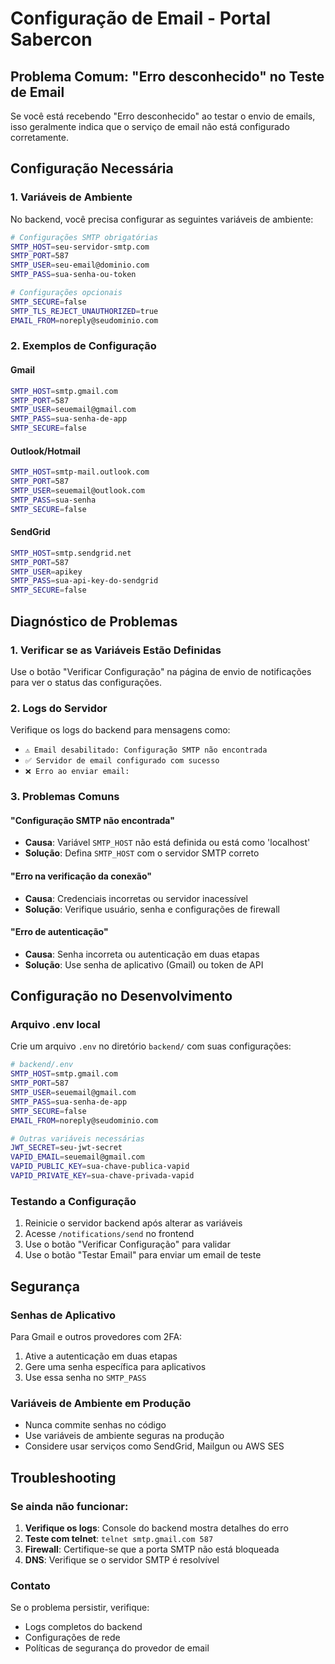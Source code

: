 # Configuração de Email - Portal Sabercon

## Problema Comum: "Erro desconhecido" no Teste de Email

Se você está recebendo "Erro desconhecido" ao testar o envio de emails, isso geralmente indica que o serviço de email não está configurado corretamente.

## Configuração Necessária

### 1. Variáveis de Ambiente

No backend, você precisa configurar as seguintes variáveis de ambiente:

```bash
# Configurações SMTP obrigatórias
SMTP_HOST=seu-servidor-smtp.com
SMTP_PORT=587
SMTP_USER=seu-email@dominio.com
SMTP_PASS=sua-senha-ou-token

# Configurações opcionais
SMTP_SECURE=false
SMTP_TLS_REJECT_UNAUTHORIZED=true
EMAIL_FROM=noreply@seudominio.com
```

### 2. Exemplos de Configuração

#### Gmail
```bash
SMTP_HOST=smtp.gmail.com
SMTP_PORT=587
SMTP_USER=seuemail@gmail.com
SMTP_PASS=sua-senha-de-app
SMTP_SECURE=false
```

#### Outlook/Hotmail
```bash
SMTP_HOST=smtp-mail.outlook.com
SMTP_PORT=587
SMTP_USER=seuemail@outlook.com
SMTP_PASS=sua-senha
SMTP_SECURE=false
```

#### SendGrid
```bash
SMTP_HOST=smtp.sendgrid.net
SMTP_PORT=587
SMTP_USER=apikey
SMTP_PASS=sua-api-key-do-sendgrid
SMTP_SECURE=false
```

## Diagnóstico de Problemas

### 1. Verificar se as Variáveis Estão Definidas

Use o botão "Verificar Configuração" na página de envio de notificações para ver o status das configurações.

### 2. Logs do Servidor

Verifique os logs do backend para mensagens como:
- `⚠️ Email desabilitado: Configuração SMTP não encontrada`
- `✅ Servidor de email configurado com sucesso`
- `❌ Erro ao enviar email:`

### 3. Problemas Comuns

#### "Configuração SMTP não encontrada"
- **Causa**: Variável `SMTP_HOST` não está definida ou está como 'localhost'
- **Solução**: Defina `SMTP_HOST` com o servidor SMTP correto

#### "Erro na verificação da conexão"
- **Causa**: Credenciais incorretas ou servidor inacessível
- **Solução**: Verifique usuário, senha e configurações de firewall

#### "Erro de autenticação"
- **Causa**: Senha incorreta ou autenticação em duas etapas
- **Solução**: Use senha de aplicativo (Gmail) ou token de API

## Configuração no Desenvolvimento

### Arquivo .env local

Crie um arquivo `.env` no diretório `backend/` com suas configurações:

```bash
# backend/.env
SMTP_HOST=smtp.gmail.com
SMTP_PORT=587
SMTP_USER=seuemail@gmail.com
SMTP_PASS=sua-senha-de-app
SMTP_SECURE=false
EMAIL_FROM=noreply@seudominio.com

# Outras variáveis necessárias
JWT_SECRET=seu-jwt-secret
VAPID_EMAIL=seuemail@gmail.com
VAPID_PUBLIC_KEY=sua-chave-publica-vapid
VAPID_PRIVATE_KEY=sua-chave-privada-vapid
```

### Testando a Configuração

1. Reinicie o servidor backend após alterar as variáveis
2. Acesse `/notifications/send` no frontend
3. Use o botão "Verificar Configuração" para validar
4. Use o botão "Testar Email" para enviar um email de teste

## Segurança

### Senhas de Aplicativo

Para Gmail e outros provedores com 2FA:
1. Ative a autenticação em duas etapas
2. Gere uma senha específica para aplicativos
3. Use essa senha no `SMTP_PASS`

### Variáveis de Ambiente em Produção

- Nunca commite senhas no código
- Use variáveis de ambiente seguras na produção
- Considere usar serviços como SendGrid, Mailgun ou AWS SES

## Troubleshooting

### Se ainda não funcionar:

1. **Verifique os logs**: Console do backend mostra detalhes do erro
2. **Teste com telnet**: `telnet smtp.gmail.com 587`
3. **Firewall**: Certifique-se que a porta SMTP não está bloqueada
4. **DNS**: Verifique se o servidor SMTP é resolvível

### Contato

Se o problema persistir, verifique:
- Logs completos do backend
- Configurações de rede
- Políticas de segurança do provedor de email 
